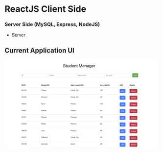 # ReactJS Client Side
### Server Side (MySQL, Express, NodeJS)
 - [Server](https://github.com/kkemmere/Student-Manager-API/blob/main/READMEE.md)
 
 ## Current Application UI 
 ![React](https://github.com/kkemmere/Student-Manager-API/blob/main/Screen%20Shot%202022-07-24%20at%206.14.41%20PM.png)
 <br/>


